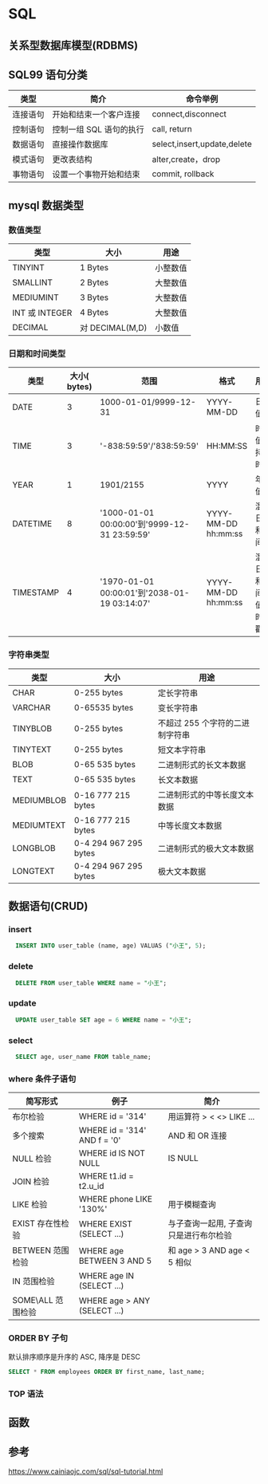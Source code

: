 # SQL

## 关系型数据库模型(RDBMS)

## SQL99 语句分类

| 类型     | 简介                    | 命令举例                    |
| -------- | ----------------------- | --------------------------- |
| 连接语句 | 开始和结束一个客户连接  | connect,disconnect          |
| 控制语句 | 控制一组 SQL 语句的执行 | call, return                |
| 数据语句 | 直接操作数据库          | select,insert,update,delete |
| 模式语句 | 更改表结构              | alter,create，drop          |
| 事物语句 | 设置一个事物开始和结束  | commit, rollback            |

## mysql 数据类型

### 数值类型

| 类型           | 大小            | 用途     |
| -------------- | --------------- | -------- |
| TINYINT        | 1 Bytes         | 小整数值 |
| SMALLINT       | 2 Bytes         | 大整数值 |
| MEDIUMINT      | 3 Bytes         | 大整数值 |
| INT 或 INTEGER | 4 Bytes         | 大整数值 |
| DECIMAL        | 对 DECIMAL(M,D) | 小数值   |

### 日期和时间类型

| 类型      | 大小( bytes) | 范围                                         | 格式                | 用途                     |
| --------- | ------------ | -------------------------------------------- | ------------------- | ------------------------ |
| DATE      | 3            | 1000-01-01/9999-12-31                        | YYYY-MM-DD          | 日期值                   |
| TIME      | 3            | '-838:59:59'/'838:59:59'                     | HH:MM:SS            | 时间值或持续时间         |
| YEAR      | 1            | 1901/2155                                    | YYYY                | 年份值                   |
| DATETIME  | 8            | '1000-01-01 00:00:00'到'9999-12-31 23:59:59' | YYYY-MM-DD hh:mm:ss | 混合日期和时间值         |
| TIMESTAMP | 4            | '1970-01-01 00:00:01'到'2038-01-19 03:14:07' | YYYY-MM-DD hh:mm:ss | 混合日期和时间值，时间戳 |

### 字符串类型

| 类型       | 大小                  | 用途                            |
| ---------- | --------------------- | ------------------------------- |
| CHAR       | 0-255 bytes           | 定长字符串                      |
| VARCHAR    | 0-65535 bytes         | 变长字符串                      |
| TINYBLOB   | 0-255 bytes           | 不超过 255 个字符的二进制字符串 |
| TINYTEXT   | 0-255 bytes           | 短文本字符串                    |
| BLOB       | 0-65 535 bytes        | 二进制形式的长文本数据          |
| TEXT       | 0-65 535 bytes        | 长文本数据                      |
| MEDIUMBLOB | 0-16 777 215 bytes    | 二进制形式的中等长度文本数据    |
| MEDIUMTEXT | 0-16 777 215 bytes    | 中等长度文本数据                |
| LONGBLOB   | 0-4 294 967 295 bytes | 二进制形式的极大文本数据        |
| LONGTEXT   | 0-4 294 967 295 bytes | 极大文本数据                    |

## 数据语句(CRUD)

### insert

```sql
  INSERT INTO user_table (name, age) VALUAS ("小王", 5);
```

### delete

```sql
  DELETE FROM user_table WHERE name = "小王";
```

### update

```sql
  UPDATE user_table SET age = 6 WHERE name = "小王";
```

### select

```sql
  SELECT age, user_name FROM table_name;
```

### where 条件子语句

| 简写形式          | 例子                         | 简介                                   |
| ----------------- | ---------------------------- | -------------------------------------- |
| 布尔检验          | WHERE id = '314'             | 用运算符 > < <> LIKE ...               |
| 多个搜索          | WHERE id = '314' AND f = '0' | AND 和 OR 连接                         |
| NULL 检验         | WHERE id IS NOT NULL         | IS NULL                                |
| JOIN 检验         | WHERE t1.id = t2.u_id        |                                        |
| LIKE 检验         | WHERE phone LIKE '130%'      | 用于模糊查询                           |
| EXIST 存在性检验  | WHERE EXIST (SELECT ...)     | 与子查询一起用, 子查询只是进行布尔检验 |
| BETWEEN 范围检验  | WHERE age BETWEEN 3 AND 5    | 和 age > 3 AND age < 5 相似            |
| IN 范围检验       | WHERE age IN (SELECT ...)    |                                        |
| SOME\ALL 范围检验 | WHERE age > ANY (SELECT ...) |                                        |

### ORDER BY 子句

默认排序顺序是升序的 ASC, 降序是 DESC

```sql
SELECT * FROM employees ORDER BY first_name, last_name;
```

### TOP 语法

## 函数

## 参考

https://www.cainiaojc.com/sql/sql-tutorial.html
